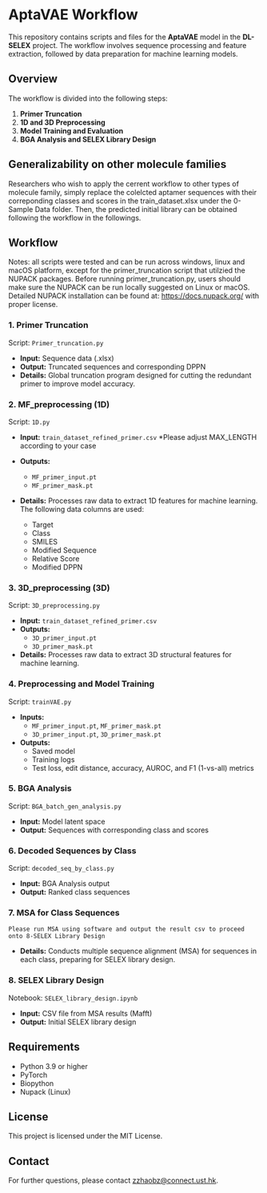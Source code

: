 
# AptaVAE Workflow

This repository contains scripts and files for the **AptaVAE** model in the **DL-SELEX** project. The workflow involves sequence processing and feature extraction, followed by data preparation for machine learning models.

## Overview

The workflow is divided into the following steps:
1. **Primer Truncation**
2. **1D and 3D Preprocessing**
3. **Model Training and Evaluation**
4. **BGA Analysis and SELEX Library Design**

## Generalizability on other molecule families
Researchers who wish to apply the cerrent workflow to other types of molecule family, simply replace the colelcted aptamer sequences with their correponding classes and scores in the train_dataset.xlsx under the 0-Sample Data folder. Then, the predicted initial library can be obtained following the workflow in the followings.

## Workflow

Notes: all scripts were tested and can be run across windows, linux and macOS platform, except for the primer_truncation script that utilzied the NUPACK packages. Before running primer_truncation.py, users should make sure the NUPACK can be run locally suggested on Linux or macOS. Detailed NUPACK installation can be found at: https://docs.nupack.org/ with proper license.

### 1. Primer Truncation

Script: `Primer_truncation.py`

- **Input:** Sequence data (.xlsx)
- **Output:** Truncated sequences and corresponding DPPN
- **Details:** Global truncation program designed for cutting the redundant primer to improve model accuracy.

### 2. MF_preprocessing (1D)

Script: `1D.py`

- **Input:** `train_dataset_refined_primer.csv`
   *Please adjust MAX_LENGTH according to your case

- **Outputs:** 
  - `MF_primer_input.pt`
  - `MF_primer_mask.pt`
- **Details:** Processes raw data to extract 1D features for machine learning. The following data columns are used:
  - Target
  - Class
  - SMILES
  - Modified Sequence
  - Relative Score
  - Modified DPPN

### 3. 3D_preprocessing (3D)

Script: `3D_preprocessing.py`

- **Input:** `train_dataset_refined_primer.csv`
- **Outputs:** 
  - `3D_primer_input.pt`
  - `3D_primer_mask.pt`
- **Details:** Processes raw data to extract 3D structural features for machine learning.

### 4. Preprocessing and Model Training

Script: `trainVAE.py`

- **Inputs:**
  - `MF_primer_input.pt`, `MF_primer_mask.pt`
  - `3D_primer_input.pt`, `3D_primer_mask.pt`
- **Outputs:** 
  - Saved model
  - Training logs
  - Test loss, edit distance, accuracy, AUROC, and F1 (1-vs-all) metrics

### 5. BGA Analysis

Script: `BGA_batch_gen_analysis.py`

- **Input:** Model latent space
- **Output:** Sequences with corresponding class and scores

### 6. Decoded Sequences by Class

Script: `decoded_seq_by_class.py`

- **Input:** BGA Analysis output
- **Output:** Ranked class sequences

### 7. MSA for Class Sequences

`Please run MSA using software and output the result csv to proceed onto 8-SELEX Library Design`

- **Details:** Conducts multiple sequence alignment (MSA) for sequences in each class, preparing for SELEX library design.

### 8. SELEX Library Design

Notebook: `SELEX_library_design.ipynb`

- **Input:** CSV file from MSA results (Mafft)
- **Output:** Initial SELEX library design

## Requirements

- Python 3.9 or higher
- PyTorch
- Biopython
- Nupack (Linux)

## License

This project is licensed under the MIT License.

## Contact

For further questions, please contact zzhaobz@connect.ust.hk.
